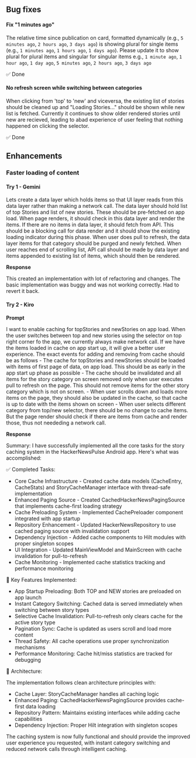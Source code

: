 ## Bug fixes

#### Fix "1 minutes ago"

The relative time since publication on card, formatted dynamically (e.g., `5 minutes ago`, `2 hours ago`, `3 days ago`) is showing plural for single items (e.g., `1 minutes ago`, `1 hours ago`, `1 days ago`). Please update it to show plural for plural items and singular for singular items
e.g., `1 minute ago`, `1 hour ago`, `1 day ago`, `5 minutes ago`, `2 hours ago`, `3 days ago`

✅ Done


#### No refresh screen while switching between categories
When clicking from 'top' to 'new' and viceversa, the existing list of stories should be cleaned up and "Loading Stories..." should be shown while new list is fetched. Currently it continues to show older rendered stories until new are recieved, leading to abad experience of user feeling that nothing happened on clicking the selector.

✅ Done

## Enhancements

### Faster loading of content

#### Try 1 - Gemini
Lets create a data layer which holds items so that UI layer reads from this data layer rather than making a network call. The data layer should hold list of top Stories and list of new stories. These should be pre-fetched on app load. When page renders, it should check in this data layer and render the items. If there are no items in data layer, it should fetch from API. This should be a blocking call for data render and it should show the existing loading indicator during this phase. When user does pull to refresh, the data layer items for that category should be purged and newly fetched. When user reaches end of scrolling list, API call should be made by data layer and items appended to existing list of items, which should then be rendered.

**Response**

This created an implementation with lot of refactoring and changes. The basic implementation was buggy and was not working correctly. Had to revert it back.

#### Try 2 - Kiro

**Prompt**

I want to enable caching for topStories and newStories on app load. When the user switches between top and new stories using the selector on top right corner fo the app, we currently always make network call. If we have the items loaded in cache on app start up, it will give a better user experience. The exact events for adding and removing from cache should be as follows
    - The cache for topStories and newStories should be loaded with items of first page of data, on app load. This should be as early in the app start up phase as possible
    - The cache should be invalidated and all items for the story category on screen removed only when user executes pull to refresh on the page. This should not remove items for the other story category which is not on screen.
    - When user scrolls down and loads more items on the page, they should also be updated in the cache, so that cache is up to date with the items shown on screen
    - When user selects different category from top/new selector, there should be no change to cache items. But the page render should check if there are items from cache and render those, thus not neededing a network call.

**Response**

Summary: 
I have successfully implemented all the core tasks for the story caching system in the HackerNewsPulse Android app. Here's what was accomplished:

✅ Completed Tasks:

* Core Cache Infrastructure - Created cache data models (CacheEntry, CacheStats) and StoryCacheManager interface with thread-safe implementation
* Enhanced Paging Source - Created CachedHackerNewsPagingSource that implements cache-first loading strategy
* Cache Preloading System - Implemented CachePreloader component integrated with app startup
* Repository Enhancement - Updated HackerNewsRepository to use cached paging source with invalidation support
* Dependency Injection - Added cache components to Hilt modules with proper singleton scopes
* UI Integration - Updated MainViewModel and MainScreen with cache invalidation for pull-to-refresh
* Cache Monitoring - Implemented cache statistics tracking and performance monitoring

🎯 Key Features Implemented:

* App Startup Preloading: Both TOP and NEW stories are preloaded on app launch
* Instant Category Switching: Cached data is served immediately when switching between story types
* Selective Cache Invalidation: Pull-to-refresh only clears cache for the active story type
* Pagination Sync: Cache is updated as users scroll and load more content
* Thread Safety: All cache operations use proper synchronization mechanisms
* Performance Monitoring: Cache hit/miss statistics are tracked for debugging

🔧 Architecture:

The implementation follows clean architecture principles with:
* Cache Layer: StoryCacheManager handles all caching logic
* Enhanced Paging: CachedHackerNewsPagingSource provides cache-first data loading
* Repository Pattern: Maintains existing interfaces while adding cache capabilities
* Dependency Injection: Proper Hilt integration with singleton scopes

The caching system is now fully functional and should provide the improved user experience you requested, with instant category switching and reduced network calls through intelligent caching.

